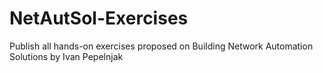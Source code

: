 # NetAutSol-Exercises
Publish all hands-on exercises proposed on Building Network Automation Solutions by Ivan Pepelnjak
